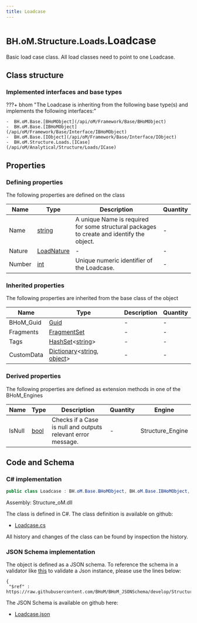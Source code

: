 ```yaml
---
title: Loadcase
---
```


# <small>BH.oM.Structure.Loads.</small>**Loadcase**

Basic load case class. All load classes need to point to one Loadcase.

## Class structure

### Implemented interfaces and base types

???+ bhom "The Loadcase is inheriting from the following base type(s) and implements the following interfaces:"

    -  BH.oM.Base.[BHoMObject](/api/oM/Framework/Base/BHoMObject)
    -  BH.oM.Base.[IBHoMObject](/api/oM/Framework/Base/Interface/IBHoMObject)
    -  BH.oM.Base.[IObject](/api/oM/Framework/Base/Interface/IObject)
    -  BH.oM.Structure.Loads.[ICase](/api/oM/Analytical/Structure/Loads/ICase)


## Properties



### Defining properties

The following properties are defined on the class

| Name             | Type             | Description      | Quantity         |
|------------------|------------------|------------------|------------------|
| Name | [string](https://learn.microsoft.com/en-us/dotnet/api/System.String?view=netstandard-2.0) | A unique Name is required for some structural packages to create and identify the object. | - |
| Nature | [LoadNature](/api/oM/Analytical/Structure/Loads/Enums/LoadNature) | - | - |
| Number | [int](https://learn.microsoft.com/en-us/dotnet/api/System.Int32?view=netstandard-2.0) | Unique numeric identifier of the Loadcase. | - |


### Inherited properties
The following properties are inherited from the base class of the object

| Name             | Type             | Description      | Quantity         |
|------------------|------------------|------------------|------------------|
| BHoM_Guid | [Guid](https://learn.microsoft.com/en-us/dotnet/api/System.Guid?view=netstandard-2.0) | - | - |
| Fragments | [FragmentSet](/api/oM/Framework/Base/FragmentSet) | - | - |
| Tags | [HashSet](https://learn.microsoft.com/en-us/dotnet/api/System.Collections.Generic.HashSet-1?view=netstandard-2.0)&lt;[string](https://learn.microsoft.com/en-us/dotnet/api/System.String?view=netstandard-2.0)&gt; | - | - |
| CustomData | [Dictionary](https://learn.microsoft.com/en-us/dotnet/api/System.Collections.Generic.Dictionary-2?view=netstandard-2.0)&lt;[string](https://learn.microsoft.com/en-us/dotnet/api/System.String?view=netstandard-2.0), [object](https://learn.microsoft.com/en-us/dotnet/api/System.Object?view=netstandard-2.0)&gt; | - | - |


### Derived properties

The following properties are defined as extension methods in one of the BHoM_Engines

| Name             | Type             | Description      | Quantity         | Engine           |
|------------------|------------------|------------------|------------------|------------------|
| IsNull | [bool](https://learn.microsoft.com/en-us/dotnet/api/System.Boolean?view=netstandard-2.0) | Checks if a Case is null and outputs relevant error message. | - | Structure_Engine |


## Code and Schema

### C# implementation

``` C# title="C#"
public class Loadcase : BH.oM.Base.BHoMObject, BH.oM.Base.IBHoMObject, BH.oM.Base.IObject, BH.oM.Structure.Loads.ICase
```

Assembly: Structure_oM.dll

The class is defined in C#. The class definition is available on github:

- [Loadcase.cs](https://github.com/BHoM/BHoM/blob/develop/Structure_oM/Loads\Loadcase.cs)

All history and changes of the class can be found by inspection the history.
### JSON Schema implementation

The object is defined as a JSON schema. To reference the schema in a validator like [this](https://www.jsonschemavalidator.net/) to validate a Json instance, please use the lines below:

``` { .json .copy .select } title="JSON Schema"
{
 "$ref" : https://raw.githubusercontent.com/BHoM/BHoM_JSONSchema/develop/Structure_oM/Loads/Loadcase.json}
```

The JSON Schema is available on github here:

- [Loadcase.json](https://github.com/BHoM/BHoM_JSONSchema/blob/develop/Structure_oM/Loads/Loadcase.json)
